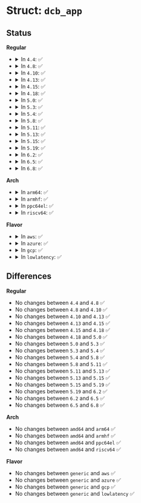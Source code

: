 # Struct: <code>dcb_app</code>

## Status
<b>Regular</b>
<ul>
<li>
<details>
<summary>In <code>4.4</code>: ✅</summary>

```c
struct dcb_app {
    __u8 selector;
    __u8 priority;
    __u16 protocol;
};
```
</details>
</li>
<li>
<details>
<summary>In <code>4.8</code>: ✅</summary>

```c
struct dcb_app {
    __u8 selector;
    __u8 priority;
    __u16 protocol;
};
```
</details>
</li>
<li>
<details>
<summary>In <code>4.10</code>: ✅</summary>

```c
struct dcb_app {
    __u8 selector;
    __u8 priority;
    __u16 protocol;
};
```
</details>
</li>
<li>
<details>
<summary>In <code>4.13</code>: ✅</summary>

```c
struct dcb_app {
    __u8 selector;
    __u8 priority;
    __u16 protocol;
};
```
</details>
</li>
<li>
<details>
<summary>In <code>4.15</code>: ✅</summary>

```c
struct dcb_app {
    __u8 selector;
    __u8 priority;
    __u16 protocol;
};
```
</details>
</li>
<li>
<details>
<summary>In <code>4.18</code>: ✅</summary>

```c
struct dcb_app {
    __u8 selector;
    __u8 priority;
    __u16 protocol;
};
```
</details>
</li>
<li>
<details>
<summary>In <code>5.0</code>: ✅</summary>

```c
struct dcb_app {
    __u8 selector;
    __u8 priority;
    __u16 protocol;
};
```
</details>
</li>
<li>
<details>
<summary>In <code>5.3</code>: ✅</summary>

```c
struct dcb_app {
    __u8 selector;
    __u8 priority;
    __u16 protocol;
};
```
</details>
</li>
<li>
<details>
<summary>In <code>5.4</code>: ✅</summary>

```c
struct dcb_app {
    __u8 selector;
    __u8 priority;
    __u16 protocol;
};
```
</details>
</li>
<li>
<details>
<summary>In <code>5.8</code>: ✅</summary>

```c
struct dcb_app {
    __u8 selector;
    __u8 priority;
    __u16 protocol;
};
```
</details>
</li>
<li>
<details>
<summary>In <code>5.11</code>: ✅</summary>

```c
struct dcb_app {
    __u8 selector;
    __u8 priority;
    __u16 protocol;
};
```
</details>
</li>
<li>
<details>
<summary>In <code>5.13</code>: ✅</summary>

```c
struct dcb_app {
    __u8 selector;
    __u8 priority;
    __u16 protocol;
};
```
</details>
</li>
<li>
<details>
<summary>In <code>5.15</code>: ✅</summary>

```c
struct dcb_app {
    __u8 selector;
    __u8 priority;
    __u16 protocol;
};
```
</details>
</li>
<li>
<details>
<summary>In <code>5.19</code>: ✅</summary>

```c
struct dcb_app {
    __u8 selector;
    __u8 priority;
    __u16 protocol;
};
```
</details>
</li>
<li>
<details>
<summary>In <code>6.2</code>: ✅</summary>

```c
struct dcb_app {
    __u8 selector;
    __u8 priority;
    __u16 protocol;
};
```
</details>
</li>
<li>
<details>
<summary>In <code>6.5</code>: ✅</summary>

```c
struct dcb_app {
    __u8 selector;
    __u8 priority;
    __u16 protocol;
};
```
</details>
</li>
<li>
<details>
<summary>In <code>6.8</code>: ✅</summary>

```c
struct dcb_app {
    __u8 selector;
    __u8 priority;
    __u16 protocol;
};
```
</details>
</li>
</ul>
<b>Arch</b>
<ul>
<li>
<details>
<summary>In <code>arm64</code>: ✅</summary>

```c
struct dcb_app {
    __u8 selector;
    __u8 priority;
    __u16 protocol;
};
```
</details>
</li>
<li>
<details>
<summary>In <code>armhf</code>: ✅</summary>

```c
struct dcb_app {
    __u8 selector;
    __u8 priority;
    __u16 protocol;
};
```
</details>
</li>
<li>
<details>
<summary>In <code>ppc64el</code>: ✅</summary>

```c
struct dcb_app {
    __u8 selector;
    __u8 priority;
    __u16 protocol;
};
```
</details>
</li>
<li>
<details>
<summary>In <code>riscv64</code>: ✅</summary>

```c
struct dcb_app {
    __u8 selector;
    __u8 priority;
    __u16 protocol;
};
```
</details>
</li>
</ul>
<b>Flavor</b>
<ul>
<li>
<details>
<summary>In <code>aws</code>: ✅</summary>

```c
struct dcb_app {
    __u8 selector;
    __u8 priority;
    __u16 protocol;
};
```
</details>
</li>
<li>
<details>
<summary>In <code>azure</code>: ✅</summary>

```c
struct dcb_app {
    __u8 selector;
    __u8 priority;
    __u16 protocol;
};
```
</details>
</li>
<li>
<details>
<summary>In <code>gcp</code>: ✅</summary>

```c
struct dcb_app {
    __u8 selector;
    __u8 priority;
    __u16 protocol;
};
```
</details>
</li>
<li>
<details>
<summary>In <code>lowlatency</code>: ✅</summary>

```c
struct dcb_app {
    __u8 selector;
    __u8 priority;
    __u16 protocol;
};
```
</details>
</li>
</ul>

## Differences
<b>Regular</b>
<ul>
<li>
No changes between <code>4.4</code> and <code>4.8</code> ✅
</li>
<li>
No changes between <code>4.8</code> and <code>4.10</code> ✅
</li>
<li>
No changes between <code>4.10</code> and <code>4.13</code> ✅
</li>
<li>
No changes between <code>4.13</code> and <code>4.15</code> ✅
</li>
<li>
No changes between <code>4.15</code> and <code>4.18</code> ✅
</li>
<li>
No changes between <code>4.18</code> and <code>5.0</code> ✅
</li>
<li>
No changes between <code>5.0</code> and <code>5.3</code> ✅
</li>
<li>
No changes between <code>5.3</code> and <code>5.4</code> ✅
</li>
<li>
No changes between <code>5.4</code> and <code>5.8</code> ✅
</li>
<li>
No changes between <code>5.8</code> and <code>5.11</code> ✅
</li>
<li>
No changes between <code>5.11</code> and <code>5.13</code> ✅
</li>
<li>
No changes between <code>5.13</code> and <code>5.15</code> ✅
</li>
<li>
No changes between <code>5.15</code> and <code>5.19</code> ✅
</li>
<li>
No changes between <code>5.19</code> and <code>6.2</code> ✅
</li>
<li>
No changes between <code>6.2</code> and <code>6.5</code> ✅
</li>
<li>
No changes between <code>6.5</code> and <code>6.8</code> ✅
</li>
</ul>
<b>Arch</b>
<ul>
<li>
No changes between <code>amd64</code> and <code>arm64</code> ✅
</li>
<li>
No changes between <code>amd64</code> and <code>armhf</code> ✅
</li>
<li>
No changes between <code>amd64</code> and <code>ppc64el</code> ✅
</li>
<li>
No changes between <code>amd64</code> and <code>riscv64</code> ✅
</li>
</ul>
<b>Flavor</b>
<ul>
<li>
No changes between <code>generic</code> and <code>aws</code> ✅
</li>
<li>
No changes between <code>generic</code> and <code>azure</code> ✅
</li>
<li>
No changes between <code>generic</code> and <code>gcp</code> ✅
</li>
<li>
No changes between <code>generic</code> and <code>lowlatency</code> ✅
</li>
</ul>
